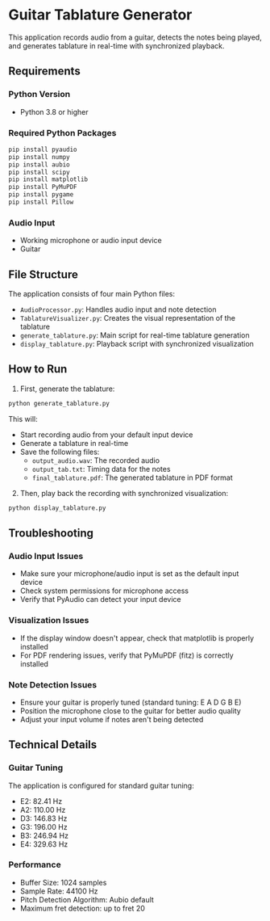 # Guitar Tablature Generator

This application records audio from a guitar, detects the notes being played, and generates tablature in real-time with synchronized playback.

## Requirements

### Python Version
- Python 3.8 or higher

### Required Python Packages
```bash
pip install pyaudio
pip install numpy
pip install aubio
pip install scipy
pip install matplotlib
pip install PyMuPDF
pip install pygame
pip install Pillow
```

### Audio Input
- Working microphone or audio input device
- Guitar

## File Structure
The application consists of four main Python files:
- `AudioProcessor.py`: Handles audio input and note detection
- `TablatureVisualizer.py`: Creates the visual representation of the tablature
- `generate_tablature.py`: Main script for real-time tablature generation
- `display_tablature.py`: Playback script with synchronized visualization

## How to Run

1. First, generate the tablature:
```bash
python generate_tablature.py
```
This will:
- Start recording audio from your default input device
- Generate a tablature in real-time
- Save the following files:
  - `output_audio.wav`: The recorded audio
  - `output_tab.txt`: Timing data for the notes
  - `final_tablature.pdf`: The generated tablature in PDF format

2. Then, play back the recording with synchronized visualization:
```bash
python display_tablature.py
```

## Troubleshooting

### Audio Input Issues
- Make sure your microphone/audio input is set as the default input device
- Check system permissions for microphone access
- Verify that PyAudio can detect your input device

### Visualization Issues
- If the display window doesn't appear, check that matplotlib is properly installed
- For PDF rendering issues, verify that PyMuPDF (fitz) is correctly installed

### Note Detection Issues
- Ensure your guitar is properly tuned (standard tuning: E A D G B E)
- Position the microphone close to the guitar for better audio quality
- Adjust your input volume if notes aren't being detected

## Technical Details

### Guitar Tuning
The application is configured for standard guitar tuning:
- E2: 82.41 Hz
- A2: 110.00 Hz
- D3: 146.83 Hz
- G3: 196.00 Hz
- B3: 246.94 Hz
- E4: 329.63 Hz

### Performance
- Buffer Size: 1024 samples
- Sample Rate: 44100 Hz
- Pitch Detection Algorithm: Aubio default
- Maximum fret detection: up to fret 20
